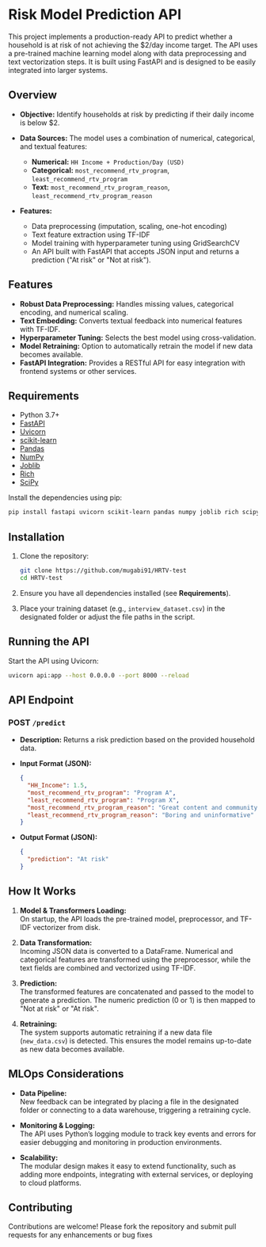 # Risk Model Prediction API

This project implements a production-ready API to predict whether a household is at risk of not achieving the \$2/day income target. The API uses a pre-trained machine learning model along with data preprocessing and text vectorization steps. It is built using FastAPI and is designed to be easily integrated into larger systems.

## Overview

- **Objective:** Identify households at risk by predicting if their daily income is below \$2.
- **Data Sources:** The model uses a combination of numerical, categorical, and textual features:
  - **Numerical:** `HH Income + Production/Day (USD)`
  - **Categorical:** `most_recommend_rtv_program`, `least_recommend_rtv_program`
  - **Text:** `most_recommend_rtv_program_reason`, `least_recommend_rtv_program_reason`

- **Features:**
  - Data preprocessing (imputation, scaling, one-hot encoding)
  - Text feature extraction using TF-IDF
  - Model training with hyperparameter tuning using GridSearchCV
  - An API built with FastAPI that accepts JSON input and returns a prediction ("At risk" or "Not at risk").

## Features

- **Robust Data Preprocessing:** Handles missing values, categorical encoding, and numerical scaling.
- **Text Embedding:** Converts textual feedback into numerical features with TF-IDF.
- **Hyperparameter Tuning:** Selects the best model using cross-validation.
- **Model Retraining:** Option to automatically retrain the model if new data becomes available.
- **FastAPI Integration:** Provides a RESTful API for easy integration with frontend systems or other services.

## Requirements

- Python 3.7+
- [FastAPI](https://fastapi.tiangolo.com/)
- [Uvicorn](https://www.uvicorn.org/)
- [scikit-learn](https://scikit-learn.org/)
- [Pandas](https://pandas.pydata.org/)
- [NumPy](https://numpy.org/)
- [Joblib](https://joblib.readthedocs.io/)
- [Rich](https://rich.readthedocs.io/)
- [SciPy](https://scipy.org/)

Install the dependencies using pip:

```bash
pip install fastapi uvicorn scikit-learn pandas numpy joblib rich scipy
```

## Installation

1. Clone the repository:

   ```bash
   git clone https://github.com/mugabi91/HRTV-test
   cd HRTV-test
   ```

2. Ensure you have all dependencies installed (see **Requirements**).

3. Place your training dataset (e.g., `interview_dataset.csv`) in the designated folder or adjust the file paths in the script.

## Running the API

Start the API using Uvicorn:

```bash
uvicorn api:app --host 0.0.0.0 --port 8000 --reload
```

## API Endpoint

### POST `/predict`

- **Description:** Returns a risk prediction based on the provided household data.
- **Input Format (JSON):**

  ```json
  {
    "HH_Income": 1.5,
    "most_recommend_rtv_program": "Program A",
    "least_recommend_rtv_program": "Program X",
    "most_recommend_rtv_program_reason": "Great content and community support",
    "least_recommend_rtv_program_reason": "Boring and uninformative"
  }
  ```

- **Output Format (JSON):**

  ```json
  {
    "prediction": "At risk"
  }
  ```

## How It Works

1. **Model & Transformers Loading:**  
   On startup, the API loads the pre-trained model, preprocessor, and TF-IDF vectorizer from disk.

2. **Data Transformation:**  
   Incoming JSON data is converted to a DataFrame. Numerical and categorical features are transformed using the preprocessor, while the text fields are combined and vectorized using TF-IDF.

3. **Prediction:**  
   The transformed features are concatenated and passed to the model to generate a prediction. The numeric prediction (0 or 1) is then mapped to "Not at risk" or "At risk".

4. **Retraining:**  
   The system supports automatic retraining if a new data file (`new_data.csv`) is detected. This ensures the model remains up-to-date as new data becomes available.

## MLOps Considerations

- **Data Pipeline:**  
  New feedback can be integrated by placing a file in the designated folder or connecting to a data warehouse, triggering a retraining cycle.
  
- **Monitoring & Logging:**  
  The API uses Python’s logging module to track key events and errors for easier debugging and monitoring in production environments.

- **Scalability:**  
  The modular design makes it easy to extend functionality, such as adding more endpoints, integrating with external services, or deploying to cloud platforms.

## Contributing

Contributions are welcome! Please fork the repository and submit pull requests for any enhancements or bug fixes
